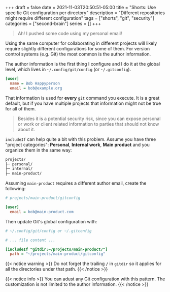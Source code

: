 +++ 
draft = false
date = 2021-11-03T20:50:51-05:00
title = "Shorts: Use specific Git configuration per directory"
description = "Different repositories might require different configuration"
tags = ["shorts", "git", "security"]
categories = ["second-brain"]
series = []
+++

> Ah! I pushed some code using my personal email!

Using the same computer for collaborating in different projects will likely
require slightly different configurations for some of them. For version control
systems (e.g. Git) the most common is the author information.

The author information is the first thing I configure and I do it at the global
level, which lives in `~/.config/git/config` (or `~/.gitconfig`).

```ini
[user]
  name = Bob Happyperson
  email = bob@example.org
```

That information is used for **every** `git` command you execute. It is a great
default, but if you have multiple projects that information might not be true
for all of them.

> Besides it is a potential security risk, since you can expose personal or work
> or client related information to parties that should not know about it.

`includeIf` can help quite a bit with this problem. Assume you have three
"project categories": **Personal**, **Internal work**, **Main product** and you
organize them in the same way:

```bash
projects/
├─ personal/
├─ internal/
├─ main-product/
```

Assuming `main-product` requires a different author email, create the following:

```ini
# projects/main-product/gitconfig

[user]
  email = bob@main-product.com
```

Then update Git's global configuration with:

```ini
# ~/.config/git/config or ~/.gitconfig

# ... file content ...

[includeIf "gitdir:~/projects/main-product/"]
  path = "~/projects/main-product/gitconfig"
```

{{< notice warning >}}
Do not forget the trailing **`/`** in `gitdir` so it applies for all the
directories under that path.
{{< /notice >}}


{{< notice info >}}
You can adust any Git configuration with this pattern. The customization is not
limited to the author information. 
{{< /notice >}}

